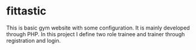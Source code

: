 # fittastic
This is basic gym website with some configuration. It is mainly developed through PHP. In this project I define two role trainee and trainer through registration and login.
